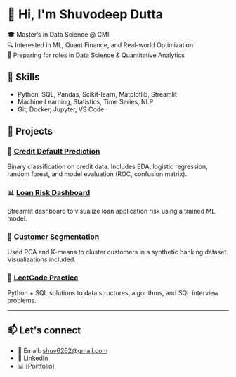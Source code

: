 # 👋 Hi, I'm Shuvodeep Dutta

🎓 Master’s in Data Science @ CMI  
🔍 Interested in ML, Quant Finance, and Real-world Optimization  
🎯 Preparing for roles in Data Science & Quantitative Analytics  

## 🔧 Skills
- Python, SQL, Pandas, Scikit-learn, Matplotlib, Streamlit
- Machine Learning, Statistics, Time Series, NLP
- Git, Docker, Jupyter, VS Code

## 📂 Projects
### 🧠 [Credit Default Prediction](https://github.com/shuvodeepdutta/credit-default-prediction)
Binary classification on credit data. Includes EDA, logistic regression, random forest, and model evaluation (ROC, confusion matrix).

### 📊 [Loan Risk Dashboard](https://github.com/shuvodeepdutta/loan-risk-dashboard)
Streamlit dashboard to visualize loan application risk using a trained ML model.

### 🧬 [Customer Segmentation](https://github.com/shuvcodes/House_Price_Recommender)
Used PCA and K-means to cluster customers in a synthetic banking dataset. Visualizations included.

### 🧠 [LeetCode Practice](https://github.com/shuvodeepdutta/leetcode-sql-python)
Python + SQL solutions to data structures, algorithms, and SQL interview problems.

---

## 📫 Let's connect
- 📧 Email: shuv6262@gmail.com  
- 🔗 [LinkedIn]([https://www.linkedin.com/in/shuv-dutta/])  
- 📊 [Portfolio]


